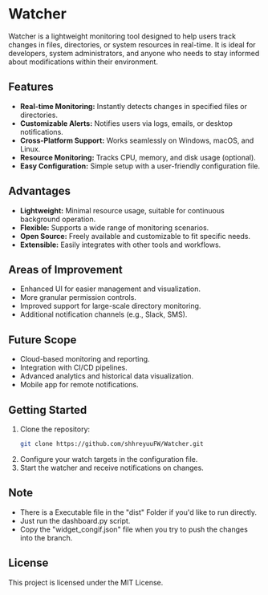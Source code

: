 # Watcher

Watcher is a lightweight monitoring tool designed to help users track changes in files, directories, or system resources in real-time. It is ideal for developers, system administrators, and anyone who needs to stay informed about modifications within their environment.

## Features

- **Real-time Monitoring:** Instantly detects changes in specified files or directories.
- **Customizable Alerts:** Notifies users via logs, emails, or desktop notifications.
- **Cross-Platform Support:** Works seamlessly on Windows, macOS, and Linux.
- **Resource Monitoring:** Tracks CPU, memory, and disk usage (optional).
- **Easy Configuration:** Simple setup with a user-friendly configuration file.

## Advantages

- **Lightweight:** Minimal resource usage, suitable for continuous background operation.
- **Flexible:** Supports a wide range of monitoring scenarios.
- **Open Source:** Freely available and customizable to fit specific needs.
- **Extensible:** Easily integrates with other tools and workflows.

## Areas of Improvement

- Enhanced UI for easier management and visualization.
- More granular permission controls.
- Improved support for large-scale directory monitoring.
- Additional notification channels (e.g., Slack, SMS).

## Future Scope

- Cloud-based monitoring and reporting.
- Integration with CI/CD pipelines.
- Advanced analytics and historical data visualization.
- Mobile app for remote notifications.

## Getting Started

1. Clone the repository:
    ```bash
    git clone https://github.com/shhreyuuFW/Watcher.git
    ```
2. Configure your watch targets in the configuration file.
3. Start the watcher and receive notifications on changes.

## Note

- There is a Executable file in the "dist" Folder if you'd like to run directly.
- Just run the dashboard.py script.
- Copy the "widget_congif.json" file when you try to push the changes into the branch.

## License

This project is licensed under the MIT License.